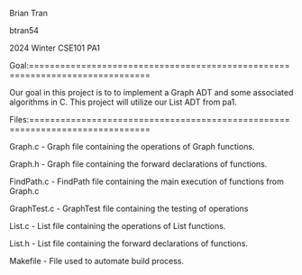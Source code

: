 Brian Tran

btran54

2024 Winter CSE101 PA1

Goal:=============================================================================

Our goal in this project is to to implement a Graph ADT and some associated algorithms in C. This project will utilize our List ADT from pa1.

Files:=============================================================================

Graph.c - Graph file containing the operations of Graph functions.

Graph.h - Graph file containing the forward declarations of functions.

FindPath.c - FindPath file containing the main execution of functions from Graph.c

GraphTest.c - GraphTest file containing the testing of operations

List.c - List file containing the operations of List functions.

List.h - List file containing the forward declarations of functions.

Makefile - File used to automate build process.